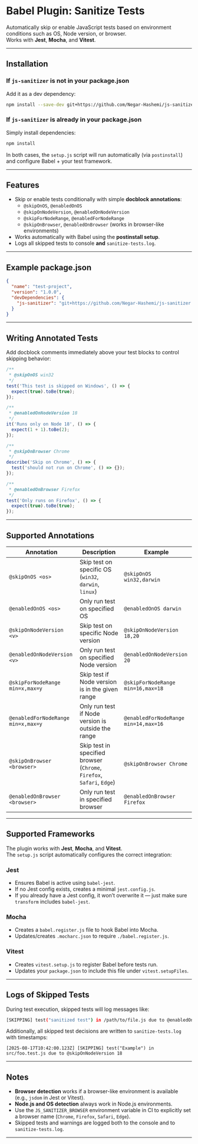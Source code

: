 # Babel Plugin: Sanitize Tests

Automatically skip or enable JavaScript tests based on environment conditions such as OS, Node version, or browser.  
Works with **Jest**, **Mocha**, and **Vitest**.

---

## Installation

### If `js-sanitizer` is not in your package.json
Add it as a dev dependency:
```bash
npm install --save-dev git+https://github.com/Negar-Hashemi/js-sanitizer.git
```

### If `js-sanitizer` is already in your package.json
Simply install dependencies:
```bash
npm install
```

In both cases, the `setup.js` script will run automatically (via `postinstall`) and configure Babel + your test framework.

---

## Features

- Skip or enable tests conditionally with simple **docblock annotations**:
  - `@skipOnOS`, `@enabledOnOS`
  - `@skipOnNodeVersion`, `@enabledOnNodeVersion`
  - `@skipForNodeRange`, `@enabledForNodeRange`
  - `@skipOnBrowser`, `@enabledOnBrowser` (works in browser-like environments)
- Works automatically with Babel using the **postinstall setup**.
- Logs all skipped tests to console **and** `sanitize-tests.log`.

---

## Example package.json

```json
{
  "name": "test-project",
  "version": "1.0.0",
  "devDependencies": {
    "js-sanitizer": "git+https://github.com/Negar-Hashemi/js-sanitizer.git"
  }
}
```

---

## Writing Annotated Tests

Add docblock comments immediately above your test blocks to control skipping behavior:

```js
/**
 * @skipOnOS win32
 */
test('This test is skipped on Windows', () => {
  expect(true).toBe(true);
});

/**
 * @enabledOnNodeVersion 18
 */
it('Runs only on Node 18', () => {
  expect(1 + 1).toBe(2);
});

/**
 * @skipOnBrowser Chrome
 */
describe('Skip on Chrome', () => {
  test('should not run on Chrome', () => {});
});

/**
 * @enabledOnBrowser Firefox
 */
test('Only runs on Firefox', () => {
  expect(true).toBe(true);
});
```

---

## Supported Annotations

| Annotation                        | Description                                        | Example                                    |
|-----------------------------------|----------------------------------------------------|--------------------------------------------|
| `@skipOnOS <os>`                  | Skip test on specific OS (`win32`, `darwin`, `linux`) | `@skipOnOS win32,darwin`                  |
| `@enabledOnOS <os>`               | Only run test on specified OS                      | `@enabledOnOS darwin`                      |
| `@skipOnNodeVersion <v>`          | Skip test on specific Node version                 | `@skipOnNodeVersion 18,20`                 |
| `@enabledOnNodeVersion <v>`       | Only run test on specified Node version            | `@enabledOnNodeVersion 20`                 |
| `@skipForNodeRange min=x,max=y`   | Skip test if Node version is in the given range    | `@skipForNodeRange min=16,max=18`          |
| `@enabledForNodeRange min=x,max=y`| Only run test if Node version is outside the range | `@enabledForNodeRange min=14,max=16`       |
| `@skipOnBrowser <browser>`        | Skip test in specified browser (`Chrome`, `Firefox`, `Safari`, `Edge`) | `@skipOnBrowser Chrome` |
| `@enabledOnBrowser <browser>`     | Only run test in specified browser                 | `@enabledOnBrowser Firefox`                |

---

## Supported Frameworks

The plugin works with **Jest**, **Mocha**, and **Vitest**.  
The `setup.js` script automatically configures the correct integration:

### Jest
- Ensures Babel is active using `babel-jest`.
- If no Jest config exists, creates a minimal `jest.config.js`.
- If you already have a Jest config, it won’t overwrite it — just make sure `transform` includes `babel-jest`.

### Mocha
- Creates a `babel.register.js` file to hook Babel into Mocha.
- Updates/creates `.mocharc.json` to require `./babel.register.js`.

### Vitest
- Creates `vitest.setup.js` to register Babel before tests run.
- Updates your `package.json` to include this file under `vitest.setupFiles`.

---

## Logs of Skipped Tests

During test execution, skipped tests will log messages like:

```bash
[SKIPPING] test("sanitized test") in /path/to/file.js due to @enabledOnOS darwin
```

Additionally, all skipped test decisions are written to `sanitize-tests.log` with timestamps:

```
[2025-08-17T10:42:00.123Z] [SKIPPING] test("Example") in src/foo.test.js due to @skipOnNodeVersion 18
```

---

## Notes

- **Browser detection** works if a browser-like environment is available (e.g., `jsdom` in Jest or Vitest).  
- **Node.js and OS detection** always work in Node.js environments.  
- Use the `JS_SANITIZER_BROWSER` environment variable in CI to explicitly set a browser name (`Chrome`, `Firefox`, `Safari`, `Edge`).  
- Skipped tests and warnings are logged both to the console and to `sanitize-tests.log`.

---
